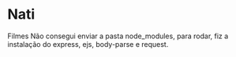 # Nati
Filmes
Não consegui enviar a pasta node_modules, para rodar, fiz a instalação do express, ejs, body-parse e request.

